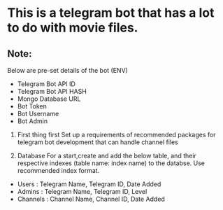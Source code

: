 # This is a telegram bot that has a lot to do with movie files.

## Note: 
Below are pre-set details of the bot (ENV)
- Telegram Bot API ID
- Telegram Bot API HASH
- Mongo Database URL
- Bot Token
- Bot Username
- Bot Admin

1. First thing first
Set up a requirements of recommended packages for telegram bot development that can handle channel files

2. Database
For a start,create and add the below table, and their respective indexes (table name: index name) to the databse. Use recommended index format.
- Users : Telegram Name, Telegram ID, Date Added
- Admins : Telegram Name, Telegram ID, Level
- Channels : Channel Name, Channel ID, Date Added
